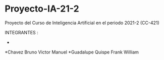 # Proyecto-IA-21-2
Proyecto del Curso de Inteligencia Artificial en el periodo 2021-2 (CC-421)

INTEGRANTES :

* 
*Chavez Bruno Victor Manuel
*Guadalupe Quispe Frank William
